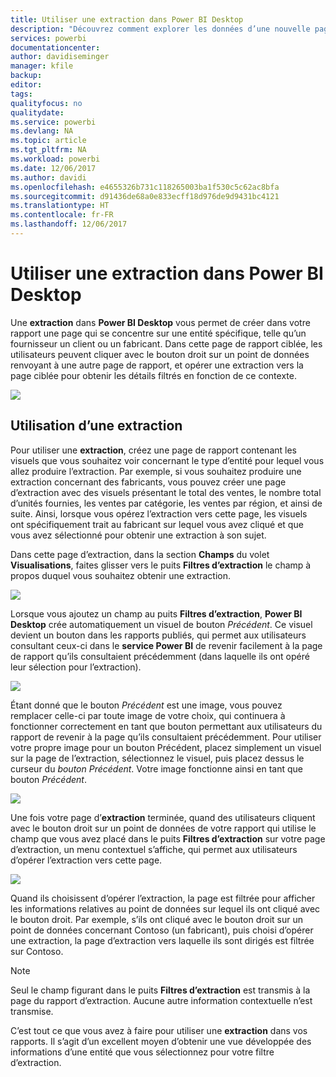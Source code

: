 ```yaml
---
title: Utiliser une extraction dans Power BI Desktop
description: "Découvrez comment explorer les données d’une nouvelle page de rapport dans Power BI Desktop"
services: powerbi
documentationcenter: 
author: davidiseminger
manager: kfile
backup: 
editor: 
tags: 
qualityfocus: no
qualitydate: 
ms.service: powerbi
ms.devlang: NA
ms.topic: article
ms.tgt_pltfrm: NA
ms.workload: powerbi
ms.date: 12/06/2017
ms.author: davidi
ms.openlocfilehash: e4655326b731c118265003ba1f530c5c62ac8bfa
ms.sourcegitcommit: d91436de68a0e833ecff18d976de9d9431bc4121
ms.translationtype: HT
ms.contentlocale: fr-FR
ms.lasthandoff: 12/06/2017
---
```

# <a name="use-drillthrough-in-power-bi-desktop"></a>Utiliser une extraction dans Power BI Desktop
Une **extraction** dans **Power BI Desktop** vous permet de créer dans votre rapport une page qui se concentre sur une entité spécifique, telle qu’un fournisseur un client ou un fabricant. Dans cette page de rapport ciblée, les utilisateurs peuvent cliquer avec le bouton droit sur un point de données renvoyant à une autre page de rapport, et opérer une extraction vers la page ciblée pour obtenir les détails filtrés en fonction de ce contexte.

![](media/desktop-drillthrough/drillthrough_01.png)

## <a name="using-drillthrough"></a>Utilisation d’une extraction
Pour utiliser une **extraction**, créez une page de rapport contenant les visuels que vous souhaitez voir concernant le type d’entité pour lequel vous allez produire l’extraction. Par exemple, si vous souhaitez produire une extraction concernant des fabricants, vous pouvez créer une page d’extraction avec des visuels présentant le total des ventes, le nombre total d’unités fournies, les ventes par catégorie, les ventes par région, et ainsi de suite. Ainsi, lorsque vous opérez l’extraction vers cette page, les visuels ont spécifiquement trait au fabricant sur lequel vous avez cliqué et que vous avez sélectionné pour obtenir une extraction à son sujet.

Dans cette page d’extraction, dans la section **Champs** du volet **Visualisations**, faites glisser vers le puits **Filtres d’extraction** le champ à propos duquel vous souhaitez obtenir une extraction.

![](media/desktop-drillthrough/drillthrough_02.png)

Lorsque vous ajoutez un champ au puits **Filtres d’extraction**, **Power BI Desktop** crée automatiquement un visuel de bouton *Précédent*. Ce visuel devient un bouton dans les rapports publiés, qui permet aux utilisateurs consultant ceux-ci dans le **service Power BI** de revenir facilement à la page de rapport qu’ils consultaient précédemment (dans laquelle ils ont opéré leur sélection pour l’extraction).

![](media/desktop-drillthrough/drillthrough_03.png)

Étant donné que le bouton *Précédent* est une image, vous pouvez remplacer celle-ci par toute image de votre choix, qui continuera à fonctionner correctement en tant que bouton permettant aux utilisateurs du rapport de revenir à la page qu’ils consultaient précédemment. Pour utiliser votre propre image pour un bouton Précédent, placez simplement un visuel sur la page de l’extraction, sélectionnez le visuel, puis placez dessus le curseur du *bouton Précédent*. Votre image fonctionne ainsi en tant que bouton *Précédent*.

![](media/desktop-drillthrough/drillthrough_05.png)

Une fois votre page d’**extraction** terminée, quand des utilisateurs cliquent avec le bouton droit sur un point de données de votre rapport qui utilise le champ que vous avez placé dans le puits **Filtres d’extraction** sur votre page d’extraction, un menu contextuel s’affiche, qui permet aux utilisateurs d’opérer l’extraction vers cette page.

![](media/desktop-drillthrough/drillthrough_04.png)

Quand ils choisissent d’opérer l’extraction, la page est filtrée pour afficher les informations relatives au point de données sur lequel ils ont cliqué avec le bouton droit. Par exemple, s’ils ont cliqué avec le bouton droit sur un point de données concernant Contoso (un fabricant), puis choisi d’opérer une extraction, la page d’extraction vers laquelle ils sont dirigés est filtrée sur Contoso.

> [!NOTE]
> Seul le champ figurant dans le puits **Filtres d’extraction** est transmis à la page du rapport d’extraction. Aucune autre information contextuelle n’est transmise.
> 
> 

C’est tout ce que vous avez à faire pour utiliser une **extraction** dans vos rapports. Il s’agit d’un excellent moyen d’obtenir une vue développée des informations d’une entité que vous sélectionnez pour votre filtre d’extraction.

